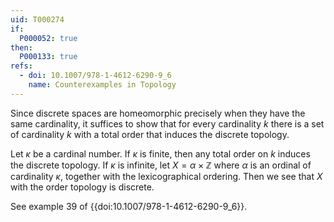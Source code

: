 ```yaml
---
uid: T000274
if:
  P000052: true
then:
  P000133: true
refs:
  - doi: 10.1007/978-1-4612-6290-9_6
    name: Counterexamples in Topology
---
```


Since discrete spaces are homeomorphic precisely when they have the same cardinality, it suffices to show that for every cardinality $k$ there is a set of cardinality $k$ with a total order that induces the discrete topology.

Let $\kappa$ be a cardinal number. If $\kappa$ is finite, then any total order on $k$ induces the discrete topology. If $\kappa$ is infinite, let $X=\alpha \times \mathbb{Z}$ where $\alpha$ is an ordinal of cardinality $\kappa$, together with the lexicographical ordering. Then we see that $X$ with the order topology is discrete. 

See example 39 of {{doi:10.1007/978-1-4612-6290-9_6}}.
